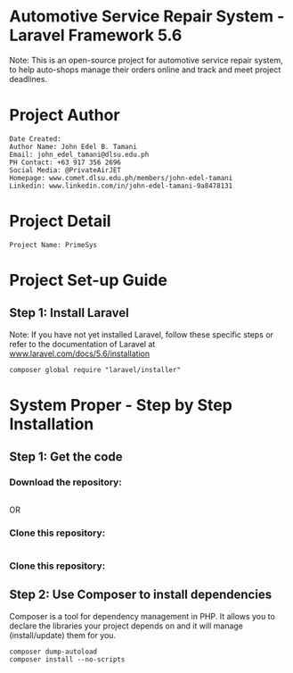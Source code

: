 # Automotive Service Repair System - Laravel Framework 5.6
 Note: This is an open-source project for automotive service repair system, to help auto-shops manage their orders online and track and meet project deadlines. 

# Project Author 
```
Date Created: 
Author Name: John Edel B. Tamani
Email: john_edel_tamani@dlsu.edu.ph 
PH Contact: +63 917 356 2696
Social Media: @PrivateAirJET
Homepage: www.comet.dlsu.edu.ph/members/john-edel-tamani
Linkedin: www.linkedin.com/in/john-edel-tamani-9a8478131
```
# Project Detail 
```
Project Name: PrimeSys
```


# Project Set-up Guide
## Step 1: Install Laravel

Note: If you have not yet installed Laravel, follow these specific steps or refer to the documentation of Laravel at www.laravel.com/docs/5.6/installation

```
composer global require "laravel/installer"
```

# System Proper - Step by Step Installation

## Step 1: Get the code 

### Download the repository:

```

```

OR 

### Clone this repository: 

```

```

### Clone this repository: 

## Step 2: Use Composer to install dependencies

Composer is a tool for dependency management in PHP. It allows you to declare the libraries your project depends on and it will manage (install/update) them for you.


```
composer dump-autoload
composer install --no-scripts
```
